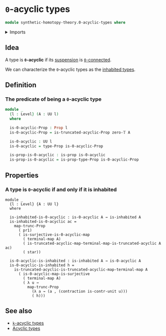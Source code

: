 # `0`-acyclic types

```agda
module synthetic-homotopy-theory.0-acyclic-types where
```

<details><summary>Imports</summary>

```agda
open import foundation.contractible-types
open import foundation.dependent-pair-types
open import foundation.functoriality-propositional-truncation
open import foundation.inhabited-types
open import foundation.propositional-truncations
open import foundation.propositions
open import foundation.truncation-levels
open import foundation.unit-type
open import foundation.universe-levels

open import synthetic-homotopy-theory.0-acyclic-maps
open import synthetic-homotopy-theory.truncated-acyclic-maps
open import synthetic-homotopy-theory.truncated-acyclic-types
```

</details>

## Idea

A type is **`0`-acyclic** if its
[suspension](synthetic-homotopy-theory.suspensions-of-types.md) is
[`0`-connected](foundation.0-connected-types.md).

We can characterize the `0`-acyclic types as the
[inhabited types](foundation.inhabited-types.md).

## Definition

### The predicate of being a `0`-acyclic type

```agda
module _
  {l : Level} (A : UU l)
  where

  is-0-acyclic-Prop : Prop l
  is-0-acyclic-Prop = is-truncated-acyclic-Prop zero-𝕋 A

  is-0-acyclic : UU l
  is-0-acyclic = type-Prop is-0-acyclic-Prop

  is-prop-is-0-acyclic : is-prop is-0-acyclic
  is-prop-is-0-acyclic = is-prop-type-Prop is-0-acyclic-Prop
```

## Properties

### A type is `0`-acyclic if and only if it is inhabited

```text
module _
  {l : Level} {A : UU l}
  where

  is-inhabited-is-0-acyclic : is-0-acyclic A → is-inhabited A
  is-inhabited-is-0-acyclic ac =
    map-trunc-Prop
      ( pr1)
      ( is-surjective-is-0-acyclic-map
        ( terminal-map A)
        ( is-truncated-acyclic-map-terminal-map-is-truncated-acyclic A ac)
        ( star))

  is-0-acyclic-is-inhabited : is-inhabited A → is-0-acyclic A
  is-0-acyclic-is-inhabited h =
    is-truncated-acyclic-is-truncated-acyclic-map-terminal-map A
      ( is-0-acyclic-map-is-surjective
        ( terminal-map A)
        ( λ u →
          map-trunc-Prop
            (λ a → (a , (contraction is-contr-unit u)))
            ( h)))
```

## See also

- [`k`-acyclic types](synthetic-homotopy-theory.truncated-acyclic-types.md)
- [Acyclic types](synthetic-homotopy-theory.acyclic-types.md)
